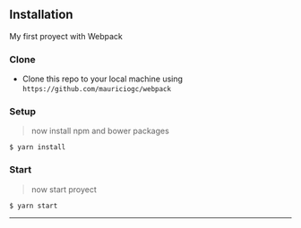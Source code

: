 ## Installation

My first proyect with Webpack

### Clone

- Clone this repo to your local machine using `https://github.com/mauriciogc/webpack`

### Setup

> now install npm and bower packages

```shell
$ yarn install
```
### Start

> now start proyect

```shell
$ yarn start
```
---